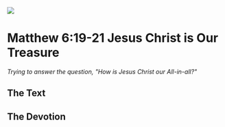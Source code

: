 <img class="intro-right" src="/images/art-matthew.jpg">

# Matthew 6:19-21 Jesus Christ is Our Treasure

*Trying to answer the question, "How is Jesus Christ our All-in-all?"*

## The Text

## The Devotion